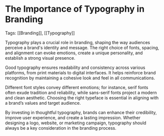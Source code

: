 # The Importance of Typography in Branding

Tags: [[Branding]], [[Typography]]

Typography plays a crucial role in branding, shaping the way audiences perceive a brand's identity and message. The right choice of fonts, spacing, and alignment can evoke emotions, create a unique personality, and establish a strong visual presence.

Good typography ensures readability and consistency across various platforms, from print materials to digital interfaces. It helps reinforce brand recognition by maintaining a cohesive look and feel in all communications.

Different font styles convey different emotions; for instance, serif fonts often exude tradition and reliability, while sans-serif fonts project a modern and clean aesthetic. Choosing the right typeface is essential in aligning with a brand’s values and target audience.

By investing in thoughtful typography, brands can enhance their credibility, improve user experience, and create a lasting impression. Whether designing a logo, website, or marketing campaign, typography should always be a key consideration in the branding process.

